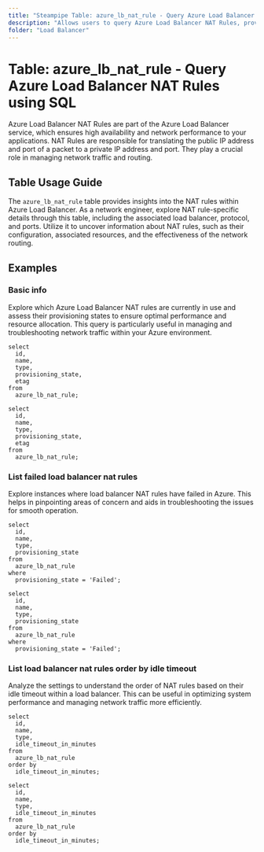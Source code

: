```yaml
---
title: "Steampipe Table: azure_lb_nat_rule - Query Azure Load Balancer NAT Rules using SQL"
description: "Allows users to query Azure Load Balancer NAT Rules, providing insights into the network traffic routing configurations."
folder: "Load Balancer"
---
```


# Table: azure_lb_nat_rule - Query Azure Load Balancer NAT Rules using SQL

Azure Load Balancer NAT Rules are part of the Azure Load Balancer service, which ensures high availability and network performance to your applications. NAT Rules are responsible for translating the public IP address and port of a packet to a private IP address and port. They play a crucial role in managing network traffic and routing.

## Table Usage Guide

The `azure_lb_nat_rule` table provides insights into the NAT rules within Azure Load Balancer. As a network engineer, explore NAT rule-specific details through this table, including the associated load balancer, protocol, and ports. Utilize it to uncover information about NAT rules, such as their configuration, associated resources, and the effectiveness of the network routing.

## Examples

### Basic info
Explore which Azure Load Balancer NAT rules are currently in use and assess their provisioning states to ensure optimal performance and resource allocation. This query is particularly useful in managing and troubleshooting network traffic within your Azure environment.

```sql+postgres
select
  id,
  name,
  type,
  provisioning_state,
  etag
from
  azure_lb_nat_rule;
```

```sql+sqlite
select
  id,
  name,
  type,
  provisioning_state,
  etag
from
  azure_lb_nat_rule;
```

### List failed load balancer nat rules
Explore instances where load balancer NAT rules have failed in Azure. This helps in pinpointing areas of concern and aids in troubleshooting the issues for smooth operation.

```sql+postgres
select
  id,
  name,
  type,
  provisioning_state
from
  azure_lb_nat_rule
where
  provisioning_state = 'Failed';
```

```sql+sqlite
select
  id,
  name,
  type,
  provisioning_state
from
  azure_lb_nat_rule
where
  provisioning_state = 'Failed';
```

### List load balancer nat rules order by idle timeout
Analyze the settings to understand the order of NAT rules based on their idle timeout within a load balancer. This can be useful in optimizing system performance and managing network traffic more efficiently.

```sql+postgres
select
  id,
  name,
  type,
  idle_timeout_in_minutes
from
  azure_lb_nat_rule
order by 
  idle_timeout_in_minutes;
```

```sql+sqlite
select
  id,
  name,
  type,
  idle_timeout_in_minutes
from
  azure_lb_nat_rule
order by 
  idle_timeout_in_minutes;
```